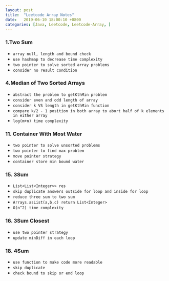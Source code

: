```yaml
---
layout: post
title:  "Leetcode Array Notes"
date:   2019-06-10 18:00:10 +0800
categories: [Java, Leetcode, Leetcode-Array, ]
---
```


### 1.Two Sum
- `array null, length and bound check`
- `use hashmap to decrease time complexity`
- `two pointer to solve sorted array problems`
- `consider no result condition`

### 4.Median of Two Sorted Arrays
- `abstract the problem to getKthMin problem`
- `consider even and odd length of array`
- `consider k VS length in getKthMin function`
- `compare k/2 - 1 position in both array to abort half of k elements in either array`
- `log(m+n) time complexity`

### 11. Container With Most Water
- `two pointer to solve unsorted problems`
- `two pointer to find max problem`
- `move pointer strategy`
- `container store min bound water`

### 15. 3Sum
- `List<List<Integer>> res`
- `skip duplicate answers outside for loop and inside for loop`
- `reduce three sum to two sum`
- `Arrays.asList(a,b,c) return List<Integer>`
- `O(n^2) time complexity`

### 16. 3Sum Closest
- `use two pointer strategy`
- `update minDiff in each loop`

### 18. 4Sum
- `use function to make code more readable`
- `skip duplicate`
- `check bound to skip or end loop`


